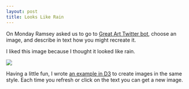 ```yaml
---
layout: post
title: Looks Like Rain
---
```


On Monday Ramsey asked us to go to [Great Art Twitter bot](https://twitter.com/greatartbot), choose an image, and describe in text how you might recreate it.  

I liked this image because I thought it looked like rain. 

![](http://bl.ocks.org/zanarmstrong/raw/73ce430053eabd1b70fe/image.png)

Having a little fun, I wrote [an example in D3](http://bl.ocks.org/zanarmstrong/raw/73ce430053eabd1b70fe) to create images in the same style. Each time you refresh or click on the text you can get a new image. 
